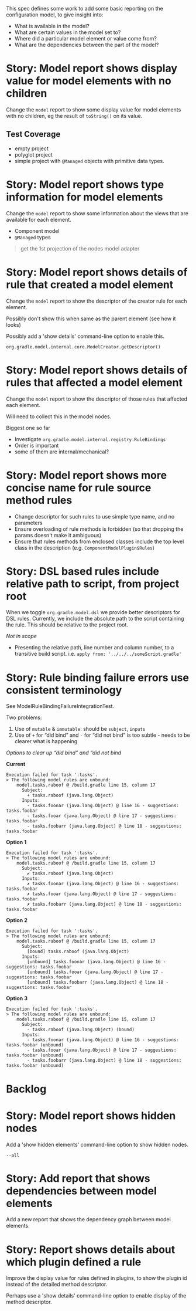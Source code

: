 This spec defines some work to add some basic reporting on the configuration model, to give insight into:

- What is available in the model?
- What are certain values in the model set to?
- Where did a particular model element or value come from?
- What are the dependencies between the part of the model?

# Story: Model report shows display value for model elements with no children

Change the `model` report to show some display value for model elements with no children, eg the result of
`toString()` on its value.

## Test Coverage
- empty project
- polyglot project
- simple project with `@Managed` objects with primitive data types.

# Story: Model report shows type information for model elements


Change the `model` report to show some information about the views that are available for each element.

- Component model
- `@Managed` types

> get the 1st projection of the nodes model adapter

# Story: Model report shows details of rule that created a model element

Change the `model` report to show the descriptor of the creator rule for each element.

Possibly don't show this when same as the parent element (see how it looks)

Possibly add a 'show details' command-line option to enable this.


`org.gradle.model.internal.core.ModelCreator.getDescriptor()`


# Story: Model report shows details of rules that affected a model element

Change the `model` report to show the descriptor of those rules that affected each element.

Will need to collect this in the model nodes.

Biggest one so far
- Investigate `org.gradle.model.internal.registry.RuleBindings`
- Order is important
- some of them are internal/mechanical?

# Story: Model report shows more concise name for rule source method rules

- Change descriptor for such rules to use simple type name, and no parameters
- Ensure overloading of rule methods is forbidden (so that dropping the params doesn't make it ambiguous)
- Ensure that rules methods from enclosed classes include the top level class in the description (e.g. `ComponentModelPlugin$Rules`)

# Story: DSL based rules include relative path to script, from project root

When we toggle `org.gradle.model.dsl` we provide better descriptors for DSL rules.
Currently, we include the absolute path to the script containing the rule.
This should be relative to the project root.

_Not in scope_
- Presenting the relative path, line number and column number, to a transitive build script. i.e. `apply from: '../../../someScript.gradle'`

# Story: Rule binding failure errors use consistent terminology

See ModelRuleBindingFailureIntegrationTest.

Two problems:

1. Use of `mutable` & `immutable`: should be `subject`, `inputs`
1. Use of `+` for “did bind” and `-` for “did not bind” is too subtle - needs to be clearer what is happening

_Options to clear up “did bind” and  “did not bind_

__Current__
```
Execution failed for task ':tasks'.
> The following model rules are unbound:
    model.tasks.raboof @ /build.gradle line 15, column 17
      Subject:
        + tasks.raboof (java.lang.Object)
      Inputs:
        - tasks.foonar (java.lang.Object) @ line 16 - suggestions: tasks.foobar
        - tasks.fooar (java.lang.Object) @ line 17 - suggestions: tasks.foobar
        - tasks.foobarr (java.lang.Object) @ line 18 - suggestions: tasks.foobar
```

__Option 1__

```
Execution failed for task ':tasks'.
> The following model rules are unbound:
    model.tasks.raboof @ /build.gradle line 15, column 17
      Subject:
        ✔ tasks.raboof (java.lang.Object)
      Inputs:
        ✗ tasks.foonar (java.lang.Object) @ line 16 - suggestions: tasks.foobar
        ✗ tasks.fooar (java.lang.Object) @ line 17 - suggestions: tasks.foobar
        ✗ tasks.foobarr (java.lang.Object) @ line 18 - suggestions: tasks.foobar
```

__Option 2__
```
Execution failed for task ':tasks'.
> The following model rules are unbound:
    model.tasks.raboof @ /build.gradle line 15, column 17
      Subject:
        [bound] tasks.raboof (java.lang.Object)
      Inputs:
        [unbound] tasks.foonar (java.lang.Object) @ line 16 - suggestions: tasks.foobar
        [unbound] tasks.fooar (java.lang.Object) @ line 17 - suggestions: tasks.foobar
        [unbound] tasks.foobarr (java.lang.Object) @ line 18 - suggestions: tasks.foobar
```

__Option 3__
```
Execution failed for task ':tasks'.
> The following model rules are unbound:
    model.tasks.raboof @ /build.gradle line 15, column 17
      Subject:
        - tasks.raboof (java.lang.Object) (bound)
      Inputs:
        - tasks.foonar (java.lang.Object) @ line 16 - suggestions: tasks.foobar (unbound)
        - tasks.fooar (java.lang.Object) @ line 17 - suggestions: tasks.foobar (unbound)
        - tasks.foobarr (java.lang.Object) @ line 18 - suggestions: tasks.foobar (unbound)
```

# Backlog

# Story: Model report shows hidden nodes

Add a 'show hidden elements' command-line option to show hidden nodes.

`--all`

# Story: Add report that shows dependencies between model elements

Add a new report that shows the dependency graph between model elements.

# Story: Report shows details about which plugin defined a rule

Improve the display value for rules defined in plugins, to show the plugin id instead of the detailed
method descriptor.

Perhaps use a 'show details' command-line option to enable display of the method descriptor.
